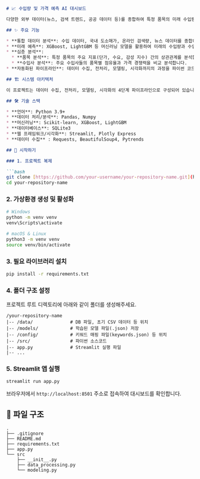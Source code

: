 

````markdown
# 📈 수입량 및 가격 예측 AI 대시보드

다양한 외부 데이터(뉴스, 검색 트렌드, 공공 데이터 등)를 종합하여 특정 품목의 미래 수입량과 가격을 예측하고, 시장 인사이트를 도출하는 머신러닝 기반의 웹 대시보드입니다.

## ✨ 주요 기능

* **통합 데이터 분석**: 수입 데이터, 국내 도소매가, 온라인 검색량, 뉴스 데이터를 종합하여 시계열 트렌드를 시각화합니다.
* **미래 예측**: XGBoost, LightGBM 등 머신러닝 모델을 활용하여 미래의 수입량과 수입 가격을 예측합니다.
* **심층 분석**:
  * **품목 분석**: 특정 품목의 주요 지표(단가, 수요, 감성 지수) 간의 상관관계를 분석합니다.
  * **수입사 분석**: 주요 수입사들의 품목별 점유율과 가격 경쟁력을 비교 분석합니다.
* **자동화된 파이프라인**: 데이터 수집, 전처리, 모델링, 시각화까지의 과정을 파이썬 코드로 자동화합니다.

## 🏗️ 시스템 아키텍처

이 프로젝트는 데이터 수집, 전처리, 모델링, 시각화의 4단계 파이프라인으로 구성되어 있습니다. 모든 데이터는 **SQLite** 데이터베이스에 통합 관리하여 효율성을 높였습니다.

## 🛠️ 기술 스택

* **언어**: Python 3.9+
* **데이터 처리/분석**: Pandas, Numpy
* **머신러닝**: Scikit-learn, XGBoost, LightGBM
* **데이터베이스**: SQLite3
* **웹 프레임워크/시각화**: Streamlit, Plotly Express
* **데이터 수집** : Requests, BeautifulSoup4, Pytrends

## 🚀 시작하기

### 1. 프로젝트 복제

```bash
git clone [https://github.com/your-username/your-repository-name.git](https://github.com/your-username/your-repository-name.git)
cd your-repository-name
````

### 2\. 가상환경 생성 및 활성화

```bash
# Windows
python -m venv venv
venv\Scripts\activate

# macOS & Linux
python3 -m venv venv
source venv/bin/activate
```

### 3\. 필요 라이브러리 설치

```bash
pip install -r requirements.txt
```

### 4\. 폴더 구조 설정

프로젝트 루트 디렉토리에 아래와 같이 폴더를 생성해주세요.

```text
/your-repository-name
|-- /data/              # DB 파일, 초기 CSV 데이터 등 위치
|-- /models/            # 학습된 모델 파일(.json) 저장
|-- /config/            # 키워드 매핑 파일(keywords.json) 등 위치
|-- /src/               # 파이썬 소스코드
|-- app.py              # Streamlit 실행 파일
|-- ...
```

### 5\. Streamlit 앱 실행

```bash
streamlit run app.py
```

브라우저에서 `http://localhost:8501` 주소로 접속하여 대시보드를 확인합니다.

## 📁 파일 구조

```text
.
├── .gitignore
├── README.md
├── requirements.txt
├── app.py
└── src
    ├── __init__.py
    ├── data_processing.py
    └── modeling.py
```


